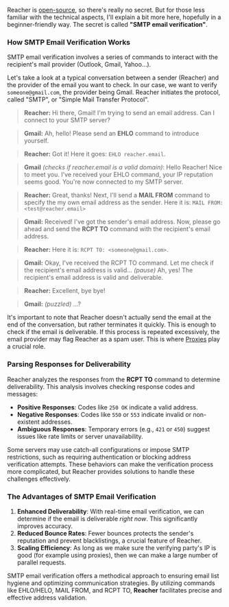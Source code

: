 Reacher is [open-source](https://github.com/reacherhq/check-if-email-exists), so there's really no secret. But for those less familiar with the technical aspects, I'll explain a bit more here, hopefully in a beginner-friendly way. The secret is called **"SMTP email verification"**.

### How SMTP Email Verification Works

SMTP email verification involves a series of commands to interact with the recipient's mail provider (Outlook, Gmail, Yahoo...).

Let's take a look at a typical conversation between a sender (Reacher) and the provider of the email you want to check. In our case, we want to verify `someone@gmail.com`, the provider being Gmail. Reacher initiates the protocol, called "SMTP", or "Simple Mail Transfer Protocol".

> **Reacher:** Hi there, Gmail! I'm trying to send an email address. Can I connect to your SMTP server?

> **Gmail:** Ah, hello! Please send an **EHLO** command to introduce yourself.

> **Reacher:** Got it! Here it goes: `EHLO reacher.email`.

> **Gmail** _(checks if reacher.email is a valid domain)_: Hello Reacher! Nice to meet you. I've received your EHLO command, your IP reputation seems good. You're now connected to my SMTP server.

> **Reacher:** Great, thanks! Next, I'll send a **MAIL FROM** command to specify the my own email address as the sender. Here it is: `MAIL FROM: <test@reacher.email>`

> **Gmail:** Received! I've got the sender's email address. Now, please go ahead and send the **RCPT TO** command with the recipient's email address.

> **Reacher:** Here it is: `RCPT TO: <someone@gmail.com>`.

> **Gmail:** Okay, I've received the RCPT TO command. Let me check if the recipient's email address is valid... _(pause)_ Ah, yes! The recipient's email address is valid and deliverable.

> **Reacher:** Excellent, bye bye!

> **Gmail:** _(puzzled)_ ...?

It's important to note that Reacher doesn't actually send the email at the end of the conversation, but rather terminates it quickly. This is enough to check if the email is deliverable. If this process is repeated excessively, the email provider may flag Reacher as a spam user. This is where [Proxies](https://docs.reacher.email/self-hosting/proxies) play a crucial role.

### Parsing Responses for Deliverability

Reacher analyzes the responses from the **RCPT TO** command to determine deliverability. This analysis involves checking response codes and messages:

-   **Positive Responses**: Codes like `250 OK` indicate a valid address.
-   **Negative Responses**: Codes like `550` or `553` indicate invalid or non-existent addresses.
-   **Ambiguous Responses**: Temporary errors (e.g., `421` or `450`) suggest issues like rate limits or server unavailability.

Some servers may use catch-all configurations or impose SMTP restrictions, such as requiring authentication or blocking address verification attempts. These behaviors can make the verification process more complicated, but Reacher provides solutions to handle these challenges effectively.

### The Advantages of SMTP Email Verification

1. **Enhanced Deliverability**: With real-time email verification, we can determine if the email is deliverable _right now_. This significantly improves accuracy.
2. **Reduced Bounce Rates**: Fewer bounces protects the sender's reputation and prevent blacklistings, a crucial feature of Reacher.
3. **Scaling Efficiency**: As long as we make sure the verifying party's IP is good (for example using proxies), then we can make a large number of parallel requests.

SMTP email verification offers a methodical approach to ensuring email list hygiene and optimizing communication strategies. By utilizing commands like EHLO/HELO, MAIL FROM, and RCPT TO, **Reacher** facilitates precise and effective address validation.
